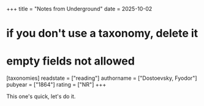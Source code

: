 +++
title = "Notes from Underground"
date = 2025-10-02
# if you don't use a taxonomy, delete it
# empty fields not allowed
[taxonomies]
  readstate = ["reading"]
  authorname = ["Dostoevsky, Fyodor"]
  pubyear = ["1864"]
  rating = ["NR"]
+++

This one's quick, let's do it.